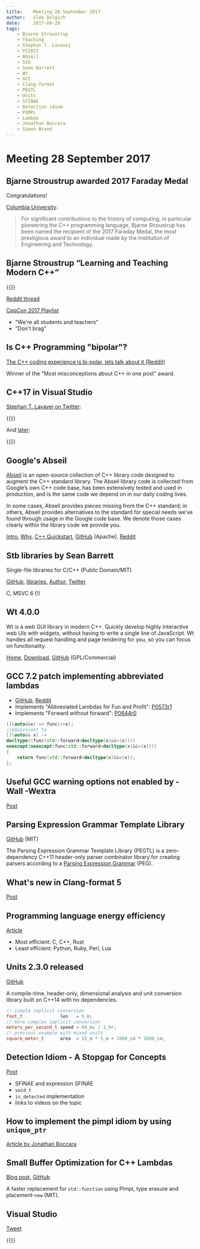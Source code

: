 ```yaml
---
title:    Meeting 28 September 2017
author:   Gleb Dolgich
date:     2017-09-28
tags:
    - Bjarne Stroustrup
    - Teaching
    - Stephan T. Lavavej
    - VS2017
    - Abseil
    - Stb
    - Sean Barrett
    - Wt
    - GCC
    - Clang-format
    - PEGTL
    - Units
    - SFINAE
    - Detection idiom
    - PIMPL
    - Lambda
    - Jonathan Boccara
    - Simon Brand
---
```


# Meeting 28 September 2017

## Bjarne Stroustrup awarded 2017 Faraday Medal

Congratulations!

[Columbia University](https://www.cs.columbia.edu/2017/bjarne-stroustrup-awarded-2017-faraday-medal/):

> For significant contributions to the history of computing, in particular pioneering the C++ programming language, Bjarne Stroustrup has been named the recipient of the 2017 Faraday Medal, the most prestigious award to an individual made by the Institution of Engineering and Technology.

## Bjarne Stroustrup “Learning and Teaching Modern C++”

{{<youtube id="fX2W3nNjJIo" title="Bjarne Stroustrup “Learning and Teaching Modern C++”">}}

[Reddit thread](https://www.reddit.com/r/cpp/comments/72o44u/cppcon_2017_bjarne_stroustrup_learning_and/)

[CppCon 2017 Playlist](https://www.youtube.com/playlist?list=PLHTh1InhhwT6bwIpRk0ZbCA0N2p1taxd6)

* "We're all students and teachers"
* "Don't brag"

## Is C++ Programming "bipolar"?

[The C++ coding experience is bi-polar, lets talk about it (Reddit)](https://www.reddit.com/r/cpp/comments/718fbx/the_c_coding_experience_is_bipolar_lets_talk/)

Winner of the "Most misconceptions about C++ in one post" award.

## C++17 in Visual Studio

[Stephan T. Lavavej on Twitter](https://twitter.com/StephanTLavavej/status/912828909246234624):

{{<tweet user="StephanTLavavej" id="912828909246234624">}}

And [later](https://twitter.com/StephanTLavavej/status/912937233463754752):

{{<tweet user="StephanTLavavej" id="912937233463754752">}}

## Google's Abseil

[Abseil](https://abseil.io) is an open-source collection of C++ library code designed to augment the C++ standard library. The Abseil library code is collected from Google’s own C++ code base, has been extensively tested and used in production, and is the same code we depend on in our daily coding lives.

In some cases, Abseil provides pieces missing from the C++ standard; in others, Abseil provides alternatives to the standard for special needs we’ve found through usage in the Google code base. We denote those cases clearly within the library code we provide you.

[Intro](https://abseil.io/about/intro), [Why](https://abseil.io/about/philosophy), [C++ Quickstart](https://abseil.io/docs/cpp/quickstart), [GitHub](https://github.com/abseil/) (Apache), [Reddit](https://www.reddit.com/r/cpp/comments/72m3e3/introducing_abseil_a_new_common_libraries_project/)

## Stb libraries by Sean Barrett

Single-file libraries for C/C++ (Public Domain/MIT)

[GitHub](https://github.com/nothings/stb), [libraries](https://github.com/nothings/stb#stb_libs), [Author](http://nothings.org), [Twitter](https://twitter.com/nothings)

C, MSVC 6 (!)

## Wt 4.0.0

Wt is a web GUI library in modern C++. Quickly develop highly interactive web UIs with widgets, without having to write a single line of JavaScript. Wt handles all request handling and page rendering for you, so you can focus on functionality.

[Home](https://www.webtoolkit.eu/wt/), [Download](https://www.webtoolkit.eu/wt/download), [GitHub](https://github.com/emweb/wt) (GPL/Commercial)

## GCC 7.2 patch implementing abbreviated lambdas

* [GitHub](https://github.com/DaemonSnake/gcc-abriviated-cpp-lambda), [Reddit](https://www.reddit.com/r/cpp/comments/708tpd/c_abbreviated_lambdas_for_fun_and_profit_gcc72/)
* Implements "Abbreviated Lambdas for Fun and Profit": [P0573r1](http://www.open-std.org/jtc1/sc22/wg21/docs/papers/2017/p0573r1.html)
* Implements "Forward without forward": [P0644r0](http://www.open-std.org/jtc1/sc22/wg21/docs/papers/2017/p0644r0.html)

```cpp
[](auto&&x) => func(>>x);
//equivalent to
[](auto&& x) ->
decltype((func(std::forward<decltype(x)&&>(x))))
noexcept(noexcept(func(std::forward<decltype(x)&&>(x))))
{
    return func(std::forward<decltype(x)&&>(x));
};
```

## Useful GCC warning options not enabled by -Wall -Wextra

[Post](https://kristerw.blogspot.co.uk/2017/09/useful-gcc-warning-options-not-enabled.html)

## Parsing Expression Grammar Template Library

[GitHub](https://github.com/taocpp/PEGTL) (MIT)

The Parsing Expression Grammar Template Library (PEGTL) is a zero-dependency C++11 header-only parser combinator library for creating parsers according to a [Parsing Expression Grammar](http://en.wikipedia.org/wiki/Parsing_expression_grammar) (PEG).

## What's new in Clang-format 5

[Post](https://blog.benoitblanchon.fr/clang-format-5/)

## Programming language energy efficiency

[Article](https://sites.google.com/view/energy-efficiency-languages/results)

* Most efficient: C, C++, Rust
* Least efficient: Python, Ruby, Perl, Lua

## Units 2.3.0 released

[GitHub](https://github.com/nholthaus/units/tree/v2.3.0)

A compile-time, header-only, dimensional analysis and unit conversion library built on C++14 with no dependencies.

```cpp
// simple implicit conversion
foot_t              len   = 5_m;
// more complex implicit conversion
meters_per_second_t speed = 60_mi / 1_hr;
// previous example with mixed units
square_meter_t      area  = 15_m * 5_m + 1000_cm * 1000_cm;
```

## Detection Idiom - A Stopgap for Concepts

[Post](https://blog.tartanllama.xyz/detection-idiom/)

* SFINAE and expression SFINAE
* `void_t`
* `is_detected` implementation
* links to videos on the topic

## How to implement the pimpl idiom by using `unique_ptr`

[Article by Jonathan Boccara](https://www.fluentcpp.com/2017/09/22/make-pimpl-using-unique_ptr/)

## Small Buffer Optimization for C++ Lambdas

[Blog post](https://hackernoon.com/experimenting-with-small-buffer-optimization-for-c-lambdas-d5b703fb47e4), [GitHub](https://github.com/LoopPerfect/smallfunction)

A faster replacement for `std::function` using PImpl, type erasure and placement-`new` (MIT).

## Visual Studio

[Tweet](https://twitter.com/6b766e/status/910899932248268801)

{{<tweet user="6b766e" id="910899932248268801">}}
